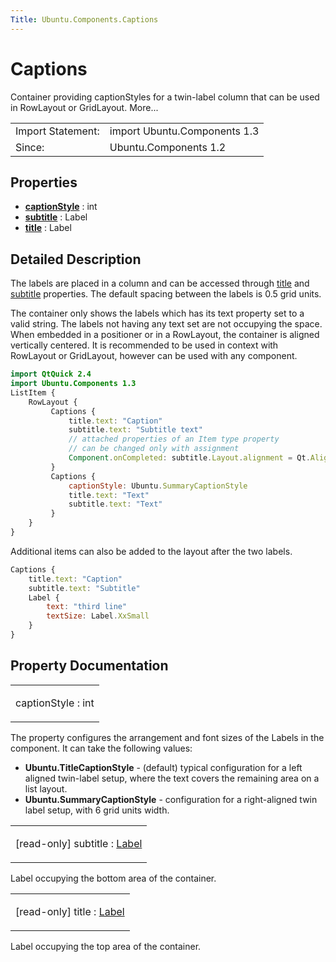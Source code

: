 ```yaml
---
Title: Ubuntu.Components.Captions
---
```

        
Captions
========

<span class="subtitle"></span>
Container providing captionStyles for a twin-label column that can be used in RowLayout or GridLayout. More...

|                   |                              |
|-------------------|------------------------------|
| Import Statement: | import Ubuntu.Components 1.3 |
| Since:            | Ubuntu.Components 1.2        |

<span id="properties"></span>
Properties
----------

-   ****[captionStyle](#captionStyle-prop)**** : int
-   ****[subtitle](#subtitle-prop)**** : Label
-   ****[title](#title-prop)**** : Label

<span id="details"></span>
Detailed Description
--------------------

The labels are placed in a column and can be accessed through [title](#title-prop) and [subtitle](#subtitle-prop) properties. The default spacing between the labels is 0.5 grid units.

The container only shows the labels which has its text property set to a valid string. The labels not having any text set are not occupying the space. When embedded in a positioner or in a RowLayout, the container is aligned vertically centered. It is recommended to be used in context with RowLayout or GridLayout, however can be used with any component.

``` qml
import QtQuick 2.4
import Ubuntu.Components 1.3
ListItem {
    RowLayout {
         Captions {
             title.text: "Caption"
             subtitle.text: "Subtitle text"
             // attached properties of an Item type property
             // can be changed only with assignment
             Component.onCompleted: subtitle.Layout.alignment = Qt.AlignRight
         }
         Captions {
             captionStyle: Ubuntu.SummaryCaptionStyle
             title.text: "Text"
             subtitle.text: "Text"
         }
    }
}
```

Additional items can also be added to the layout after the two labels.

``` qml
Captions {
    title.text: "Caption"
    subtitle.text: "Subtitle"
    Label {
        text: "third line"
        textSize: Label.XxSmall
    }
}
```

Property Documentation
----------------------

<table>
<colgroup>
<col width="100%" />
</colgroup>
<tbody>
<tr class="odd">
<td><p><span id="captionStyle-prop"></span><span class="name">captionStyle</span> : <span class="type">int</span></p></td>
</tr>
</tbody>
</table>

The property configures the arrangement and font sizes of the Labels in the component. It can take the following values:

-   **Ubuntu.TitleCaptionStyle** - (default) typical configuration for a left aligned twin-label setup, where the text covers the remaining area on a list layout.
-   **Ubuntu.SummaryCaptionStyle** - configuration for a right-aligned twin label setup, with 6 grid units width.

<table>
<colgroup>
<col width="100%" />
</colgroup>
<tbody>
<tr class="odd">
<td><p><span id="subtitle-prop"></span><span class="qmlreadonly">[read-only] </span><span class="name">subtitle</span> : <span class="type"><a href="Ubuntu.Components.Label.md">Label</a></span></p></td>
</tr>
</tbody>
</table>

Label occupying the bottom area of the container.

<table>
<colgroup>
<col width="100%" />
</colgroup>
<tbody>
<tr class="odd">
<td><p><span id="title-prop"></span><span class="qmlreadonly">[read-only] </span><span class="name">title</span> : <span class="type"><a href="Ubuntu.Components.Label.md">Label</a></span></p></td>
</tr>
</tbody>
</table>

Label occupying the top area of the container.

